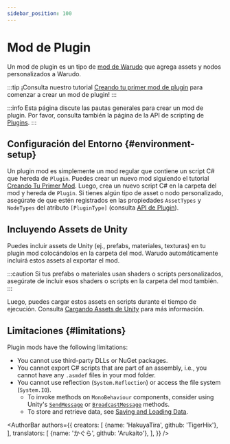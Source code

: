 ```yaml
---
sidebar_position: 100
---
```


# Mod de Plugin

Un mod de plugin es un tipo de [mod de Warudo](../modding/mod-sdk) que agrega assets y nodos personalizados a Warudo.

:::tip
¡Consulta nuestro tutorial [Creando tu primer mod de plugin](creating-your-first-plugin-mod) para comenzar a crear un mod de plugin!
:::

:::info
Esta página discute las pautas generales para crear un mod de plugin. Por favor, consulta también la página de la API de scripting de [Plugins](api/plugins).
:::

## Configuración del Entorno {#environment-setup}

Un plugin mod es simplemente un mod regular que contiene un script C# que hereda de `Plugin`. Puedes crear un nuevo mod siguiendo el tutorial [Creando Tu Primer Mod](../modding/creating-your-first-mod). Luego, crea un nuevo script C# en la carpeta del mod y hereda de `Plugin`. Si tienes algún tipo de asset o nodo personalizado, asegúrate de que estén registrados en las propiedades `AssetTypes` y `NodeTypes` del atributo `[PluginType]` (consulta [API de Plugin](api/plugins)).

## Incluyendo Assets de Unity

Puedes incluir assets de Unity (ej., prefabs, materiales, texturas) en tu plugin mod colocándolos en la carpeta del mod. Warudo automáticamente incluirá estos assets al exportar el mod.

:::caution
Si tus prefabs o materiales usan shaders o scripts personalizados, asegúrate de incluir esos shaders o scripts en la carpeta del mod también.
:::

Luego, puedes cargar estos assets en scripts durante el tiempo de ejecución. Consulta [Cargando Assets de Unity](api/plugins#loading-unity-assets) para más información.

## Limitaciones {#limitations}

Plugin mods have the following limitations:

- You cannot use third-party DLLs or NuGet packages.
- You cannot export C# scripts that are part of an assembly, i.e., you cannot have any `.asmdef` files in your mod folder.
- You cannot use reflection (`System.Reflection`) or access the file system (`System.IO`).
  * To invoke methods on `MonoBehaviour` components, consider using Unity's [`SendMessage`](https://docs.unity3d.com/ScriptReference/GameObject.SendMessage.html) or [`BroadcastMessage`](https://docs.unity3d.com/ScriptReference/Component.BroadcastMessage.html) methods.
  * To store and retrieve data, see [Saving and Loading Data](api/io).

<AuthorBar authors={{
creators: [
{name: 'HakuyaTira', github: 'TigerHix'},
],
translators: [
{name: 'かぐら', github: 'Arukaito'},
],
}} />
